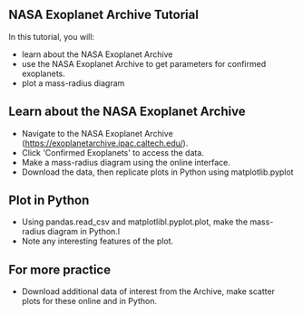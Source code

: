 ## NASA Exoplanet Archive Tutorial

In this tutorial, you will:
- learn about the NASA Exoplanet Archive
- use the NASA Exoplanet Archive to get parameters for confirmed exoplanets.
- plot a mass-radius diagram

## Learn about the NASA Exoplanet Archive
- Navigate to the NASA Exoplanet Archive (https://exoplanetarchive.ipac.caltech.edu/).
- Click 'Confirmed Exoplanets' to access the data.
- Make a mass-radius diagram using the online interface.
- Download the data, then replicate plots in Python using matplotlib.pyplot

## Plot in Python
- Using pandas.read_csv and matplotlibl.pyplot.plot, make the mass-radius diagram in Python.l
- Note any interesting features of the plot.

## For more practice
- Download additional data of interest from the Archive, make scatter plots for these online and in Python.

